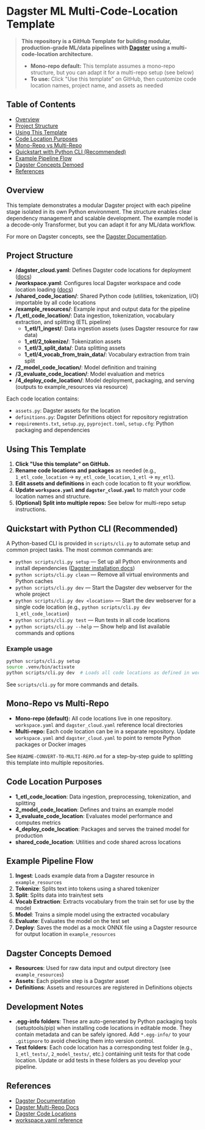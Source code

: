 # Dagster ML Multi-Code-Location Template

> **This repository is a GitHub Template for building modular, production-grade ML/data pipelines with [Dagster](https://dagster.io) using a multi-code-location architecture.**
>
> - **Mono-repo default:** This template assumes a mono-repo structure, but you can adapt it for a multi-repo setup (see below)
> - **To use:** Click "Use this template" on GitHub, then customize code location names, project name, and assets as needed

## Table of Contents

- [Overview](#overview)
- [Project Structure](#project-structure)
- [Using This Template](#using-this-template)
- [Code Location Purposes](#code-location-purposes)
- [Mono-Repo vs Multi-Repo](#mono-repo-vs-multi-repo)
- [Quickstart with Python CLI (Recommended)](#quickstart-with-python-cli-recommended)
- [Example Pipeline Flow](#example-pipeline-flow)
- [Dagster Concepts Demoed](#dagster-concepts-demoed)
- [References](#references)

## Overview

This template demonstrates a modular Dagster project with each pipeline stage isolated in its own Python environment. The structure enables clear dependency management and scalable development. The example model is a decode-only Transformer, but you can adapt it for any ML/data workflow.

For more on Dagster concepts, see the [Dagster Documentation](https://docs.dagster.io).

## Project Structure

- **/dagster_cloud.yaml**: Defines Dagster code locations for deployment ([docs](https://docs.dagster.io/concepts/code-locations#code-locations))
- **/workspace.yaml**: Configures local Dagster workspace and code location loading ([docs](https://docs.dagster.io/concepts/code-locations/workspaces))
- **/shared_code_location/**: Shared Python code (utilities, tokenization, I/O) importable by all code locations
- **/example_resources/**: Example input and output data for the pipeline
- **/1_etl_code_location/**: Data ingestion, tokenization, vocabulary extraction, and splitting (ETL pipeline)
  - **1_etl/1_ingest/**: Data ingestion assets (uses Dagster resource for raw data)
  - **1_etl/2_tokenize/**: Tokenization assets
  - **1_etl/3_split_data/**: Data splitting assets
  - **1_etl/4_vocab_from_train_data/**: Vocabulary extraction from train split
- **/2_model_code_location/**: Model definition and training
- **/3_evaluate_code_location/**: Model evaluation and metrics
- **/4_deploy_code_location/**: Model deployment, packaging, and serving (outputs to example_resources via resource)

Each code location contains:

- `assets.py`: Dagster assets for the location
- `definitions.py`: Dagster Definitions object for repository registration
- `requirements.txt`, `setup.py`, `pyproject.toml`, `setup.cfg`: Python packaging and dependencies

## Using This Template

1. **Click "Use this template" on GitHub.**
2. **Rename code locations and packages** as needed (e.g., `1_etl_code_location` → `my_etl_code_location`, `1_etl` → `my_etl`).
3. **Edit assets and definitions** in each code location to fit your workflow.
4. **Update `workspace.yaml` and `dagster_cloud.yaml`** to match your code location names and structure.
5. **(Optional) Split into multiple repos:** See below for multi-repo setup instructions.

## Quickstart with Python CLI (Recommended)

A Python-based CLI is provided in `scripts/cli.py` to automate setup and common project tasks. The most common commands are:

- `python scripts/cli.py setup` — Set up all Python environments and install dependencies ([Dagster installation docs](https://docs.dagster.io/getting-started/installation))
- `python scripts/cli.py clean` — Remove all virtual environments and Python caches
- `python scripts/cli.py dev` — Start the Dagster dev webserver for the whole project
- `python scripts/cli.py dev <location>` — Start the dev webserver for a single code location (e.g., `python scripts/cli.py dev 1_etl_code_location`)
- `python scripts/cli.py test` — Run tests in all code locations
- `python scripts/cli.py --help` — Show help and list available commands and options

### Example usage

```sh
python scripts/cli.py setup
source .venv/bin/activate
python scripts/cli.py dev  # Loads all code locations as defined in workspace.yaml
```

See `scripts/cli.py` for more commands and details.

## Mono-Repo vs Multi-Repo

- **Mono-repo (default):** All code locations live in one repository. `workspace.yaml` and `dagster_cloud.yaml` reference local directories
- **Multi-repo:** Each code location can be in a separate repository. Update `workspace.yaml` and `dagster_cloud.yaml` to point to remote Python packages or Docker images

See `README-CONVERT-TO-MULTI-REPO.md` for a step-by-step guide to splitting this template into multiple repositories.

## Code Location Purposes

- **1_etl_code_location**: Data ingestion, preprocessing, tokenization, and splitting
- **2_model_code_location**: Defines and trains an example model
- **3_evaluate_code_location**: Evaluates model performance and computes metrics
- **4_deploy_code_location**: Packages and serves the trained model for production
- **shared_code_location**: Utilities and code shared across locations

## Example Pipeline Flow

1. **Ingest**: Loads example data from a Dagster resource in `example_resources`
2. **Tokenize**: Splits text into tokens using a shared tokenizer
3. **Split**: Splits data into train/test sets
4. **Vocab Extraction**: Extracts vocabulary from the train set for use by the model
5. **Model**: Trains a simple model using the extracted vocabulary
6. **Evaluate**: Evaluates the model on the test set
7. **Deploy**: Saves the model as a mock ONNX file using a Dagster resource for output location in `example_resources`

## Dagster Concepts Demoed

- **Resources**: Used for raw data input and output directory (see `example_resources`)
- **Assets**: Each pipeline step is a Dagster asset
- **Definitions**: Assets and resources are registered in Definitions objects

## Development Notes

- **.egg-info folders**: These are auto-generated by Python packaging tools (setuptools/pip) when installing code locations in editable mode. They contain metadata and can be safely ignored. Add `*.egg-info/` to your `.gitignore` to avoid checking them into version control.
- **Test folders**: Each code location has a corresponding test folder (e.g., `1_etl_tests/`, `2_model_tests/`, etc.) containing unit tests for that code location. Update or add tests in these folders as you develop your pipeline.

## References

- [Dagster Documentation](https://docs.dagster.io)
- [Dagster Multi-Repo Docs](https://docs.dagster.io/concepts/code-locations#multi-repo-workspaces)
- [Dagster Code Locations](https://docs.dagster.io/deployment/code-locations)
- [workspace.yaml reference](https://docs.dagster.io/deployment/code-locations/workspace-yaml)
